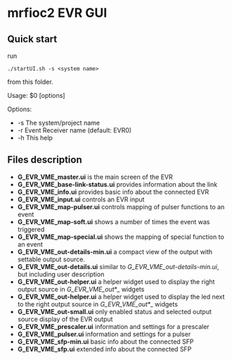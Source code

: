 # mrfioc2 EVR GUI
## Quick start
run 

    ./startUI.sh -s <system name>
from this folder.

Usage: $0 [options]

Options:
- -s <system name>     The system/project name
- -r <EVR name>        Event Receiver name (default: EVR0)
- -h                   This help

## Files description
- __G_EVR_VME_master.ui__ is the main screen of the EVR
- __G_EVR_VME_base-link-status.ui__ provides information about the link
- __G_EVR_VME_info.ui__ provides basic info about the connected EVR
- __G_EVR_VME_input.ui__ controls an EVR input
- __G_EVR_VME_map-pulser.ui__ controls mapping of pulser functions to an event
- __G_EVR_VME_map-soft.ui__ shows a number of times the event was triggered
- __G_EVR_VME_map-special.ui__ shows the mapping of special function to an event
- __G_EVR_VME_out-details-min.ui__ a compact view of the output with settable output source.
- __G_EVR_VME_out-details.ui__ similar to _G_EVR_VME_out-details-min.ui_, but including user description
- __G_EVR_VME_out-helper.ui__ a helper widget used to display the right output source in _G_EVR_VME_out_*\_ widgets
- __G_EVR_VME_out-helper.ui__ a helper widget used to display the led next to the right output source in _G_EVR_VME_out_*\_ widgets
- __G_EVR_VME_out-small.ui__ only enabled status and selected output source display of the EVR output
- __G_EVR_VME_prescaler.ui__ information and settings for a prescaler
- __G_EVR_VME_pulser.ui__ information and settings for a pulser
- __G_EVR_VME_sfp-min.ui__ basic info about the connected SFP
- __G_EVR_VME_sfp.ui__ extended info about the connected SFP
